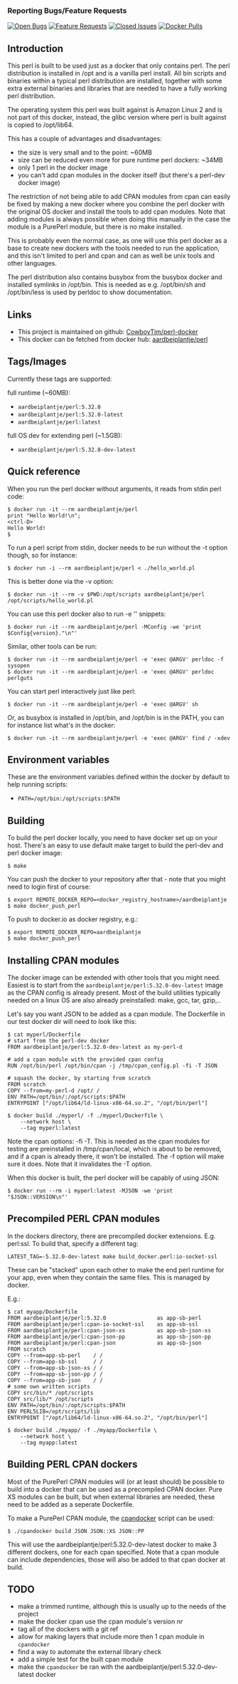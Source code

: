 ### Reporting Bugs/Feature Requests
[![Open Bugs](https://img.shields.io/github/issues/CowboyTim/perl-docker/bug?color=d73a4a&label=bugs)](https://github.com/CowboyTim/perl-docker/issues?q=is%3Aissue+is%3Aopen+label%3Abug)
[![Feature Requests](https://img.shields.io/github/issues/CowboyTim/perl-docker/feature-request?color=ff9001&label=feature%20requests)](https://github.com/CowboyTim/perl-docker/issues?q=is%3Aissue+label%3Afeature-request+is%3Aopen)
[![Closed Issues](https://img.shields.io/github/issues-closed/CowboyTim/perl-docker?color=%2325CC00&label=issues%20closed)](https://github.com/CowboyTim/perl-docker/issues?q=is%3Aissue+is%3Aclosed+)
[![Docker Pulls](https://img.shields.io/docker/pulls/aardbeiplantje/perl?color=%2325CC00&label=docker%20pulls)](https://hub.docker.com/r/aardbeiplantje/perl)

## Introduction

This perl is built to be used just as a docker that only contains perl. The
perl distribution is installed in /opt and is a vanilla perl install. All bin
scripts and binaries within a typical perl distribution are installed, together
with some extra external binaries and libraries that are needed to have a fully
working perl distribution.

The operating system this perl was built against is Amazon Linux 2 and is not
part of this docker, instead, the glibc version where perl is built against is
copied to /opt/lib64.

This has a couple of advantages and disadvantages:
* the size is very small and to the point: ~60MB
* size can be reduced even more for pure runtime perl dockers: ~34MB
* only 1 perl in the docker image
* you can't add cpan modules in the docker itself (but there's a perl-dev docker image)

The restriction of not being able to add CPAN modules from cpan can easily be
fixed by making a new docker where you combine the perl docker with the
original OS docker and install the tools to add cpan modules.  Note that adding
modules is always possible when doing this manually in the case the module is a
PurePerl module, but there is no make installed.

This is probably even the normal case, as one will use this perl docker as a
base to create new dockers with the tools needed to run the application, and
this isn't limited to perl and cpan and can as well be unix tools and other
languages.

The perl distribution also contains busybox from the busybox docker and
installed symlinks in /opt/bin. This is needed as e.g. /opt/bin/sh and
/opt/bin/less is used by perldoc to show documentation.

## Links

* This project is maintained on github: [CowboyTim/perl-docker](https://github.com/CowboyTim/perl-docker)
* This docker can be fetched from docker hub: [aardbeiplantje/perl](https://hub.docker.com/r/aardbeiplantje/perl)

## Tags/Images

Currently these tags are supported:

full runtime (~60MB):
* `aardbeiplantje/perl:5.32.0`
* `aardbeiplantje/perl:5.32.0-latest`
* `aardbeiplantje/perl:latest`

full OS dev for extending perl (~1.5GB):
* `aardbeiplantje/perl:5.32.0-dev-latest`


## Quick reference

When you run the perl docker without arguments, it reads from stdin perl code:

    $ docker run -it --rm aardbeiplantje/perl
    print "Hello World!\n";
    <ctrl-D>
    Hello World!
    $

To run a perl script from stdin, docker needs to be run without the -t option
though, so for instance:

    $ docker run -i --rm aardbeiplantje/perl < ./hello_world.pl

This is better done via the -v option:

    $ docker run -it --rm -v $PWD:/opt/scripts aardbeiplantje/perl /opt/scripts/hello_world.pl

You can use this perl docker also to run -e '' snippets:

    $ docker run -it --rm aardbeiplantje/perl -MConfig -we 'print $Config{version}."\n"'

Similar, other tools can be run:

    $ docker run -it --rm aardbeiplantje/perl -e 'exec @ARGV' perldoc -f sysopen
    $ docker run -it --rm aardbeiplantje/perl -e 'exec @ARGV' perldoc perlguts

You can start perl interactively just like perl:

    $ docker run -it --rm aardbeiplantje/perl -e 'exec @ARGV' sh

Or, as busybox is installed in /opt/bin, and /opt/bin is in the PATH, you can
for instance list what's in the docker:

    $ docker run -it --rm aardbeiplantje/perl -e 'exec @ARGV' find / -xdev

## Environment variables

These are the environment variables defined within the docker by default to
help running scripts:

* `PATH=/opt/bin:/opt/scripts:$PATH`

## Building

To build the perl docker locally, you need to have docker set up on your host.
There's an easy to use default make target to build the perl-dev and perl
docker image:

    $ make

You can push the docker to your repository after that - note that you might
need to login first of course:

    $ export REMOTE_DOCKER_REPO=<docker_registry_hostname>/aardbeiplantje
    $ make docker_push_perl

To push to docker.io as docker registry, e.g.:

    $ export REMOTE_DOCKER_REPO=aardbeiplantje
    $ make docker_push_perl

## Installing CPAN modules

The docker image can be extended with other tools that you might need. Easiest
is to start from the `aardbeiplantje/perl:5.32.0-dev-latest` image as the CPAN
config is already present. Most of the build utilities typically needed on a
linux OS are also already preinstalled: make, gcc, tar, gzip,..

Let's say you want JSON to be added as a cpan module. The Dockerfile in our
test docker dir will need to look like this:

    $ cat myperl/Dockerfile
    # start from the perl-dev docker
    FROM aardbeiplantje/perl:5.32.0-dev-latest as my-perl-d

    # add a cpan module with the provided cpan config
    RUN /opt/bin/perl /opt/bin/cpan -j /tmp/cpan_config.pl -fi -T JSON

    # squash the docker, by starting from scratch
    FROM scratch
    COPY --from=my-perl-d /opt/ /
    ENV PATH=/opt/bin/:/opt/scripts:$PATH
    ENTRYPOINT ["/opt/lib64/ld-linux-x86-64.so.2", "/opt/bin/perl"]

    $ docker build ./myperl/ -f ./myperl/Dockerfile \
        --network host \
        --tag myperl:latest 

Note the cpan options: -fi -T. This is needed as the cpan modules for testing
are preinstalled in /tmp/cpan/local, which is about to be removed, and if a
cpan is already there, it won't be installed. The -f option will make sure it
does. Note that it invalidates the -T option.

When this docker is built, the perl docker will be capably of using JSON:

    $ docker run --rm -i myperl:latest -MJSON -we 'print "$JSON::VERSION\n"'

## Precompiled PERL CPAN modules

In the dockers directory, there are precompiled docker extensions. E.g.
perl:ssl. To build that, specify a different tag:

    LATEST_TAG=-5.32.0-dev-latest make build_docker.perl:io-socket-ssl

These can be "stacked" upon each other to make the end perl runtime for your
app, even when they contain the same files. This is managed by docker. 

E.g.:

    $ cat myapp/Dockerfile
    FROM aardbeiplantje/perl:5.32.0                as app-sb-perl
    FROM aardbeiplantje/perl:cpan-io-socket-ssl    as app-sb-ssl
    FROM aardbeiplantje/perl:cpan-json-xs          as app-sb-json-xs
    FROM aardbeiplantje/perl:cpan-json-pp          as app-sb-json-pp
    FROM aardbeiplantje/perl:cpan-json             as app-sb-json
    FROM scratch
    COPY --from=app-sb-perl    / /
    COPY --from=app-sb-ssl     / /
    COPY --from=app-sb-json-xs / /
    COPY --from=app-sb-json-pp / /
    COPY --from=app-sb-json    / /
    # some own written scripts
    COPY src/bin/* /opt/scripts
    COPY src/lib/* /opt/scripts
    ENV PATH=/opt/bin/:/opt/scripts:$PATH
    ENV PERL5LIB=/opt/scripts/lib
    ENTRYPOINT ["/opt/lib64/ld-linux-x86-64.so.2", "/opt/bin/perl"]

    $ docker build ./myapp/ -f ./myapp/Dockerfile \
        --network host \
        --tag myapp:latest 

## Building PERL CPAN dockers

Most of the PurePerl CPAN modules will (or at least should) be possible to
build into a docker that can be used as  a precompiled CPAN docker. Pure XS
modules can be built, but when external libraries are needed, these need to be
added as a seperate Dockerfile.

To make a PurePerl CPAN module, the [cpandocker](https://github.com/CowboyTim/perl-docker/blob/docker/cpandocker) script can be used:

    $ ./cpandocker build JSON JSON::XS JSON::PP

This will use the aardbeiplantje/perl:5.32.0-dev-latest docker to make 3
different dockers, one for each cpan specified. Note that a cpan module can
include dependencies, those will also be added to that cpan docker at build.

## TODO

* make a trimmed runtime, although this is usually up to the needs of the project
* make the docker cpan use the cpan module's version nr
* tag all of the dockers with a git ref
* allow for making layers that include more then 1 cpan module in `cpandocker`
* find a way to automate the external library check
* add a simple test for the built cpan module
* make the `cpandocker` be ran with the aardbeiplantje/perl:5.32.0-dev-latest docker


